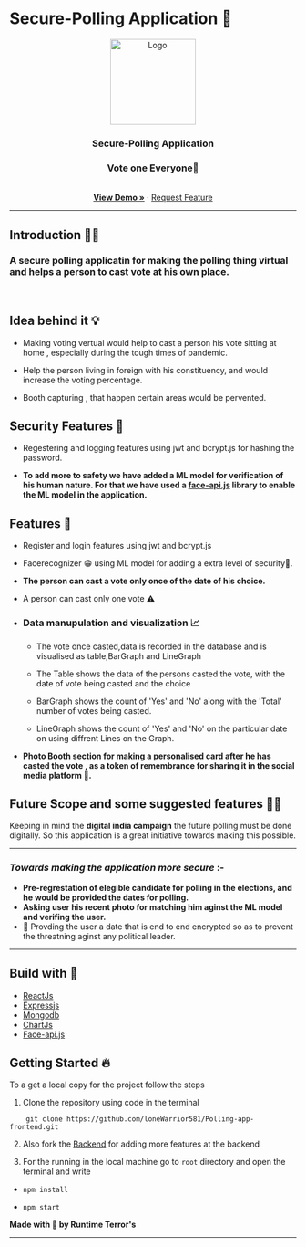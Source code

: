 # Secure-Polling Application 🔐

<p align="center">
  <a href="https://github.com/loneWarrior581">
    <img src="https://img.icons8.com/clouds/100/000000/survey.png" alt="Logo" width="150">
  </a>

  <h3 align="center">Secure-Polling Application</h3>
  <h3 align="center">Vote one Everyone🤞</h3>
  <p align="center">
    <br />
    <a href="https://dazzling-dijkstra-dbd40e.netlify.app/"><strong> View Demo »</strong></a>
    ·
    <a href="https://github.com/loneWarrior581/Polling-app-frontend/issues">Request Feature</a>
  </p>
</p>
<hr>

## Introduction 🏃‍♂️

### A secure polling applicatin for making the polling thing virtual and helps a person to cast vote at his own place.

<br>

## Idea behind it 💡

- Making voting vertual would help to cast a person his vote sitting at home , especially during the tough times of pandemic.
- Help the person living in foreign with his constituency, and would increase the voting percentage.

- Booth capturing , that happen certain areas would be pervented.

## Security Features 🔐

- Regestering and logging features using jwt and bcrypt.js for hashing the password.

- **To add more to safety we have added a ML model for verification of his human nature. For that we have used a [face-api.js](https://github.com/justadudewhohacks/face-api.js/) library to enable the ML model in the application.**
  <br>

## Features 🔑

- Register and login features using jwt and bcrypt.js
- Facerecognizer 😁 using ML model for adding a extra level of security🔐.

- **The person can cast a vote only once of the date of his choice.**
- A person can cast only one vote ⚠

- ### **Data manupulation and visualization** 📈

  - The vote once casted,data is recorded in the database and is visualised as table,BarGraph and LineGraph

  - The Table shows the data of the persons casted the vote, with the date of vote being casted and the choice

  - BarGraph shows the count of 'Yes' and 'No' along with the 'Total' number of votes being casted.

  - LineGraph shows the count of 'Yes' and 'No' on the particular date on using diffrent Lines on the Graph.

- **Photo Booth section for making a personalised card after he has casted the vote , as a token of remembrance for sharing it in the social media platform 🐤.**

## Future Scope and some suggested features 👩‍💻

Keeping in mind the **digital india campaign** the future polling must be done digitally. So this application is a great initiative towards making this possible.

<hr>

### _Towards making the application more secure_ :-

- **Pre-regrestation of elegible candidate for polling in the elections, and he would be provided the dates for polling.**
- **Asking user his recent photo for matching him aginst the ML model and verifing the user.**
- 🛑 Provding the user a date that is end to end encrypted so as to prevent the threatning aginst any political leader.

<hr>

## Build with 🚀

- [ReactJs](https://reactjs.org/)
- [Expressjs](https://expressjs.com/)
- [Mongodb](https://www.mongodb.com/)
- [ChartJs](https://www.chartjs.org/)
- [Face-api.js](https://github.com/justadudewhohacks/face-api.js/)

## Getting Started 🔥

To a get a local copy for the project follow the steps
<br>

1.  Clone the repository using code in the terminal

```
    git clone https://github.com/loneWarrior581/Polling-app-frontend.git
```

2. Also fork the [Backend](https://github.com/loneWarrior581/Secure-Polling-Backend) for adding more features at the backend

3. For the running in the local machine go to `root` directory and open the terminal and write

- ```
  npm install
  ```
- ```
  npm start
  ```

**Made with 💖 by Runtime Terror's**

<hr>
